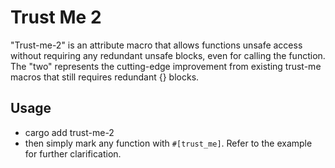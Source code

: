 # Trust Me 2
"Trust-me-2" is an attribute macro that allows functions unsafe access without requiring any redundant unsafe blocks, even for calling the function. The "two" represents the cutting-edge improvement from existing trust-me macros that still requires redundant {} blocks. 

## Usage
- cargo add trust-me-2
- then simply mark any function with `#[trust_me]`. Refer to the example for further clarification.
